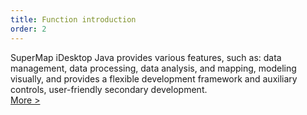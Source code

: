 ```yaml
---
title: Function introduction
order: 2
---
```


 SuperMap iDesktop Java provides various features, such as: data management, data processing, data analysis, and mapping, modeling visually, and provides a flexible development framework and auxiliary controls, user-friendly secondary development.  
 [More >](guides/getting-started)
